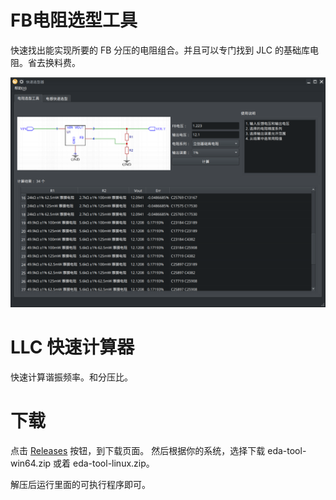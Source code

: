 
# FB电阻选型工具

快速找出能实现所要的 FB 分压的电阻组合。并且可以专门找到 JLC 的基础库电阻。省去换料费。

![截图](./res/Screenshot_20240213_075625.png)

# LLC 快速计算器

快速计算谐振频率。和分压比。

# 下载

点击 [Releases](https://github.com/microcai/JLC_R_util/releases) 按钮，到下载页面。
然后根据你的系统，选择下载  eda-tool-win64.zip 或着 eda-tool-linux.zip。

解压后运行里面的可执行程序即可。

